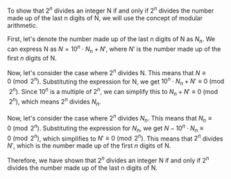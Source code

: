  To show that $2^n$ divides an integer N if and only if $2^n$ divides the number made up of the last n digits of N, we will use the concept of modular arithmetic.

First, let's denote the number made up of the last n digits of N as $N_n$. We can express N as $N = 10^n \cdot N_n + N'$, where $N'$ is the number made up of the first $n$ digits of N.

Now, let's consider the case where $2^n$ divides N. This means that $N \equiv 0 \pmod{2^n}$. Substituting the expression for N, we get $10^n \cdot N_n + N' \equiv 0 \pmod{2^n}$. Since $10^n$ is a multiple of $2^n$, we can simplify this to $N_n + N' \equiv 0 \pmod{2^n}$, which means $2^n$ divides $N_n$.

Now, let's consider the case where $2^n$ divides $N_n$. This means that $N_n \equiv 0 \pmod{2^n}$. Substituting the expression for $N_n$, we get $N - 10^n \cdot N_n \equiv 0 \pmod{2^n}$, which simplifies to $N' \equiv 0 \pmod{2^n}$. This means that $2^n$ divides $N'$, which is the number made up of the first $n$ digits of N.

Therefore, we have shown that $2^n$ divides an integer N if and only if $2^n$ divides the number made up of the last n digits of N.